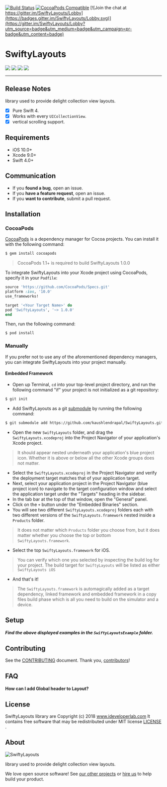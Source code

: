 [![Build Status](https://travis-ci.org/kaushlendrapal/SwiftyLayouts.svg?branch=master)](https://travis-ci.org/kaushlendrapal/SwiftyLayouts)
[![CocoaPods Compatible](https://img.shields.io/badge/pod-v1.0.0-orange.svg)](http://cocoapods.org/pods/SwiftyLayouts)
[![Join the chat at https://gitter.im/SwiftyLayouts/Lobby](https://badges.gitter.im/SwiftyLayouts/Lobby.svg)](https://gitter.im/SwiftyLayouts/Lobby?utm_source=badge&utm_medium=badge&utm_campaign=pr-badge&utm_content=badge)

# SwiftyLayouts

![](https://github.com/kaushlendrapal/SwiftyLayouts/tree/master/docs/swiftyLayout_demo1.gif)        ![](https://github.com/kaushlendrapal/SwiftyLayouts/tree/master/docs/swiftyLayout_demo2.gif)        ![](https://github.com/kaushlendrapal/SwiftyLayouts/tree/master/docs/swiftyLayout_demo3.gif) ![](https://github.com/kaushlendrapal/SwiftyLayouts/tree/master/docs/swiftyLayout_demo4.gif)

---

## Release Notes

library used to provide delight collection view layouts.

- [X] Pure Swift 4.
- [X] Works with every `UICollectionView`.
- [X] vertical scrolling support.

## Requirements

- iOS 10.0+
- Xcode 9.0+
- Swift 4.0+

## Communication

- If you **found a bug**, open an issue.
- If you **have a feature request**, open an issue.
- If you **want to contribute**, submit a pull request.

## Installation

### CocoaPods

[CocoaPods](http://cocoapods.org) is a dependency manager for Cocoa projects. You can install it with the following command:

```bash
$ gem install cocoapods
```

> CocoaPods 1.1+ is required to build SwiftyLayouts 1.0.0

To integrate SwiftyLayouts into your Xcode project using CocoaPods, specify it in your `Podfile`:

```ruby
source 'https://github.com/CocoaPods/Specs.git'
platform :ios, '10.0'
use_frameworks!

target '<Your Target Name>' do
pod 'SwiftyLayouts', '~> 1.0.0'
end
```

Then, run the following command:

```bash
$ pod install
```

### Manually

If you prefer not to use any of the aforementioned dependency managers, you can integrate SwiftyLayouts into your project manually.

#### Embedded Framework

- Open up Terminal, `cd` into your top-level project directory, and run the following command "if" your project is not initialized as a git repository:

```bash
$ git init
```

- Add SwiftyLayouts as a git [submodule](http://git-scm.com/docs/git-submodule) by running the following command:

```bash
$ git submodule add https://github.com/kaushlendrapal/SwiftyLayouts.git
```

- Open the new `SwiftyLayouts` folder, and drag the `SwiftyLayouts.xcodeproj` into the Project Navigator of your application's Xcode project.

> It should appear nested underneath your application's blue project icon. Whether it is above or below all the other Xcode groups does not matter.

- Select the `SwiftyLayouts.xcodeproj` in the Project Navigator and verify the deployment target matches that of your application target.
- Next, select your application project in the Project Navigator (blue project icon) to navigate to the target configuration window and select the application target under the "Targets" heading in the sidebar.
- In the tab bar at the top of that window, open the "General" panel.
- Click on the `+` button under the "Embedded Binaries" section.
- You will see two different `SwiftyLayouts.xcodeproj` folders each with two different versions of the `SwiftyLayouts.framework` nested inside a `Products` folder.

> It does not matter which `Products` folder you choose from, but it does matter whether you choose the top or bottom `SwiftyLayouts.framework`.

- Select the top `SwiftyLayouts.framework` for iOS.

> You can verify which one you selected by inspecting the build log for your project. The build target for `SwiftyLayouts` will be listed as either `SwiftyLayouts iOS`

- And that's it!

> The `SwiftyLayouts.framework` is automagically added as a target dependency, linked framework and embedded framework in a copy files build phase which is all you need to build on the simulator and a device.

## Setup

##### Find the above displayed examples in the `SwiftyLayoutsExample` folder.

## Contributing

See the [CONTRIBUTING] document.
Thank you, [contributors]!

[CONTRIBUTING]: CONTRIBUTING.md
[contributors]: https://github.com/kaushlendrapal/SwiftyLayouts/graphs/contributors

## FAQ

####  How can I add Global header to Layout?


## License

SwiftyLayouts library are Copyright (c) 2018 www.ideveloperlab.com
It contains free software that may be redistributed under MIT license [LICENSE] .

[LICENSE]: /LICENSE


## About

![SwiftyLayouts ](https://github.com/kaushlendrapal/SwiftyLayouts/tree/master/Resources/swiftylayouts_v1.png)

library used to provide delight collection view layouts.

We love open source software!
See [our other projects][blogs]
or [hire us][hire] to help build your product.

[blogs]: https://ideveloperlab.com/blogs
[hire]: https://idevloperlab.com/hire_us/
[projects]: https://github.com/kaushlendrapal
